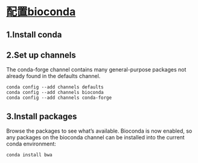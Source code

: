 # [配置bioconda](https://bioconda.github.io/index.html#set-up-channels)

## 1.Install conda

## 2.Set up channels
The conda-forge channel contains many general-purpose packages not already found in the defaults channel.

    conda config --add channels defaults
    conda config --add channels bioconda
    conda config --add channels conda-forge
    
## 3.Install packages
Browse the packages to see what’s available.
Bioconda is now enabled, so any packages on the bioconda channel can be installed into the current conda environment:

    conda install bwa
